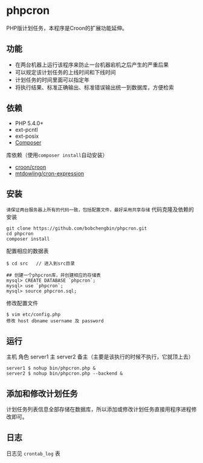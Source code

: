 phpcron
=======

PHP版计划任务，本程序是Croon的扩展功能延伸。

## 功能
- 在两台机器上运行该程序来防止一台机器宕机之后产生的严重后果
- 可以规定该计划任务的上线时间和下线时间
- 计划任务的时间里面可以指定年
- 将执行结果、标准正确输出、标准错误输出统一到数据库，方便检索

## 依赖

- PHP 5.4.0+
- ext-pcntl
- ext-posix
- [Composer](http://getcomposer.org)

库依赖（使用`composer install`自动安装）
- [croon/croon](https://github.com/hfcorriez/croon)
- [mtdowling/cron-expression](https://github.com/mtdowling/cron-expression)

## 安装
``` 请保证两台服务器上所有的代码一致，包括配置文件，最好采用共享存储 ```
代码克隆及依赖的安装
```
git clone https://github.com/bobchengbin/phpcron.git
cd phpcron
composer install
```
配置相应的数据表
```
$ cd src   // 进入到src目录

## 创建一个phpcron库，并创建相应的存储表
mysql> CREATE DATABASE `phpcron`;
mysql> use `phpcron`;
mysql> source phpcron.sql;
```
修改配置文件
```
$ vim etc/config.php
修改 host dbname username 及 password
```

## 运行
主机      角色
server1   主
server2   备主（主要是该执行的时候不执行，它就顶上去）
```
server1 $ nohup bin/phpcron.php &
server2 $ nohup bin/phpcron.php --backend &
```

## 添加和修改计划任务
计划任务列表信息全部存储在数据库，所以添加或修改计划任务直接用程序进程修改即可。

## 日志
日志见 ```crontab_log``` 表